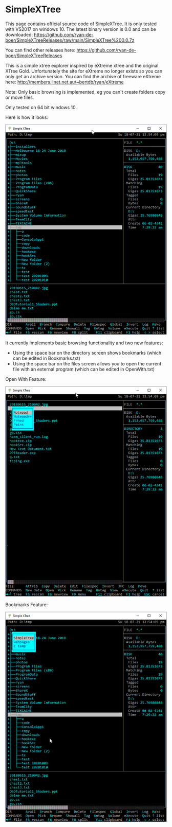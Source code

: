 # SimpleXTree

This page contains official source code of SimpleXTree. It is only tested with VS2017 on windows 10.
The latest binary version is 0.0 and can be downloaded: https://github.com/ryan-de-boer/SimpleXTreeReleases/raw/main/SimpleXTree%200.0.7z

You can find other releases here: https://github.com/ryan-de-boer/SimpleXTreeReleases

This is a simple xtree explorer inspired by eXtreme xtree and the original XTree Gold. Unfortunately the site for eXtreme no longer exists so you can only get an archive version.
You can find the archive of freeware eXtreme here: http://members.iinet.net.au/~bertdb/ryan/eXtreme

Note: Only basic browsing is implemented, eg you can't create folders copy or move files.

Only tested on 64 bit windows 10.

Here is how it looks:

![alt text](https://github.com/ryan-de-boer/SimpleXTreeReleases/blob/main/images/image1.png?raw=true)

It currently implements basic browsing functionality and two new features: 
* Using the space bar on the directory screen shows bookmarks (which can be edited in Bookmarks.txt)
* Using the space bar on the files screen allows you to open the current file with an external program (which can be edited in OpenWith.txt)

Open With Feature:

![alt text](https://github.com/ryan-de-boer/SimpleXTreeReleases/blob/main/images/image2_openwith.png?raw=true)

Bookmarks Feature:

![alt text](https://github.com/ryan-de-boer/SimpleXTreeReleases/blob/main/images/image3_bookmarks.png?raw=true)
